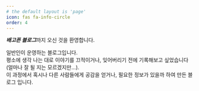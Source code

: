 ```yaml
---
# the default layout is 'page'
icon: fas fa-info-circle
order: 4
---
```


***배고픈 블로그***까지 오신 것을 환영합니다.  

일반인이 운영하는 블로그입니다.  
평소에 생각 나는 대로 이야기를 끄적이거나, 잊어버리기 전에 기록해보고 싶었습니다(얼마나 잘 될 지는 모르겠지만...).  
이 과정에서 혹시나 다른 사람들에게 공감을 얻거나, 필요한 정보가 있을까 하여 만든 블로그 입니다.